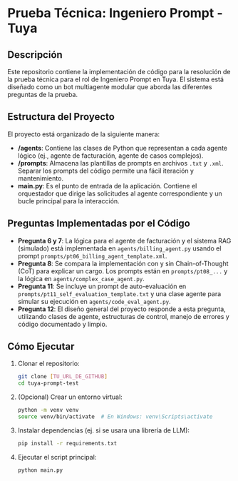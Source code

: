 # Prueba Técnica: Ingeniero Prompt - Tuya

## Descripción

Este repositorio contiene la implementación de código para la resolución de la prueba técnica para el rol de Ingeniero Prompt en Tuya. El sistema está diseñado como un bot multiagente modular que aborda las diferentes preguntas de la prueba.

## Estructura del Proyecto

El proyecto está organizado de la siguiente manera:

-   **/agents**: Contiene las clases de Python que representan a cada agente lógico (ej., agente de facturación, agente de casos complejos).
-   **/prompts**: Almacena las plantillas de prompts en archivos `.txt` y `.xml`. Separar los prompts del código permite una fácil iteración y mantenimiento.
-   **main.py**: Es el punto de entrada de la aplicación. Contiene el orquestador que dirige las solicitudes al agente correspondiente y un bucle principal para la interacción.

## Preguntas Implementadas por el Código

-   **Pregunta 6 y 7**: La lógica para el agente de facturación y el sistema RAG (simulado) está implementada en `agents/billing_agent.py` usando el prompt `prompts/pt06_billing_agent_template.xml`.
-   **Pregunta 8**: Se compara la implementación con y sin Chain-of-Thought (CoT) para explicar un cargo. Los prompts están en `prompts/pt08_...` y la lógica en `agents/complex_case_agent.py`.
-   **Pregunta 11**: Se incluye un prompt de auto-evaluación en `prompts/pt11_self_evaluation_template.txt` y una clase agente para simular su ejecución en `agents/code_eval_agent.py`.
-   **Pregunta 12**: El diseño general del proyecto responde a esta pregunta, utilizando clases de agente, estructuras de control, manejo de errores y código documentado y limpio.

## Cómo Ejecutar

1.  Clonar el repositorio:
    ```bash
    git clone [TU_URL_DE_GITHUB]
    cd tuya-prompt-test
    ```
2.  (Opcional) Crear un entorno virtual:
    ```bash
    python -m venv venv
    source venv/bin/activate  # En Windows: venv\Scripts\activate
    ```
3.  Instalar dependencias (ej. si se usara una librería de LLM):
    ```bash
    pip install -r requirements.txt
    ```
4.  Ejecutar el script principal:
    ```bash
    python main.py
    ```
